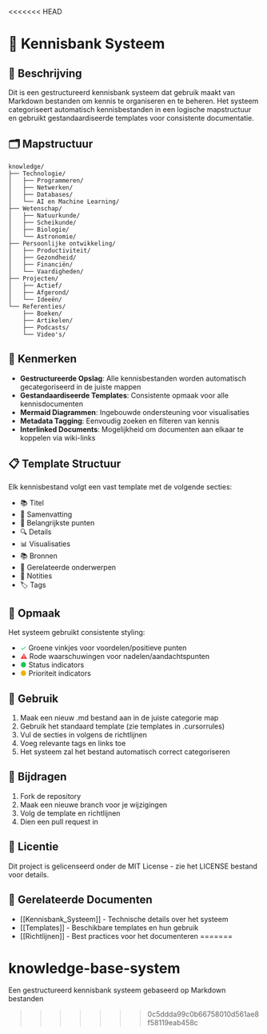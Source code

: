 <<<<<<< HEAD
# 🧠 Kennisbank Systeem

## 📝 Beschrijving
Dit is een gestructureerd kennisbank systeem dat gebruik maakt van Markdown bestanden om kennis te organiseren en te beheren. Het systeem categoriseert automatisch kennisbestanden in een logische mapstructuur en gebruikt gestandaardiseerde templates voor consistente documentatie.

## 🗂️ Mapstructuur
```
knowledge/
├── Technologie/
│   ├── Programmeren/
│   ├── Netwerken/
│   ├── Databases/
│   └── AI en Machine Learning/
├── Wetenschap/
│   ├── Natuurkunde/
│   ├── Scheikunde/
│   ├── Biologie/
│   └── Astronomie/
├── Persoonlijke ontwikkeling/
│   ├── Productiviteit/
│   ├── Gezondheid/
│   ├── Financiën/
│   └── Vaardigheden/
├── Projecten/
│   ├── Actief/
│   ├── Afgerond/
│   └── Ideeën/
└── Referenties/
    ├── Boeken/
    ├── Artikelen/
    ├── Podcasts/
    └── Video's/
```

## 🎯 Kenmerken

- **Gestructureerde Opslag**: Alle kennisbestanden worden automatisch gecategoriseerd in de juiste mappen
- **Gestandaardiseerde Templates**: Consistente opmaak voor alle kennisdocumenten
- **Mermaid Diagrammen**: Ingebouwde ondersteuning voor visualisaties
- **Metadata Tagging**: Eenvoudig zoeken en filteren van kennis
- **Interlinked Documents**: Mogelijkheid om documenten aan elkaar te koppelen via wiki-links

## 📋 Template Structuur

Elk kennisbestand volgt een vast template met de volgende secties:
- 📚 Titel
- 📝 Samenvatting
- 🎯 Belangrijkste punten
- 🔍 Details
- 📊 Visualisaties
- 📚 Bronnen
- 🔗 Gerelateerde onderwerpen
- 📝 Notities
- 🏷️ Tags

## 🎨 Opmaak

Het systeem gebruikt consistente styling:
- <span style="color: #22c55e;">✓</span> Groene vinkjes voor voordelen/positieve punten
- <span style="color: #ef4444;">⚠</span> Rode waarschuwingen voor nadelen/aandachtspunten
- <span style="color: #22c55e;">●</span> Status indicators
- <span style="color: #eab308;">●</span> Prioriteit indicators

## 🔧 Gebruik

1. Maak een nieuw .md bestand aan in de juiste categorie map
2. Gebruik het standaard template (zie templates in .cursorrules)
3. Vul de secties in volgens de richtlijnen
4. Voeg relevante tags en links toe
5. Het systeem zal het bestand automatisch correct categoriseren

## 🤝 Bijdragen

1. Fork de repository
2. Maak een nieuwe branch voor je wijzigingen
3. Volg de template en richtlijnen
4. Dien een pull request in

## 📜 Licentie

Dit project is gelicenseerd onder de MIT License - zie het LICENSE bestand voor details.

## 🔗 Gerelateerde Documenten

- [[Kennisbank_Systeem]] - Technische details over het systeem
- [[Templates]] - Beschikbare templates en hun gebruik
- [[Richtlijnen]] - Best practices voor het documenteren
=======
# knowledge-base-system
Een gestructureerd kennisbank systeem gebaseerd op Markdown bestanden
>>>>>>> 0c5ddda99c0b66758010d561ae8f58119eab458c
